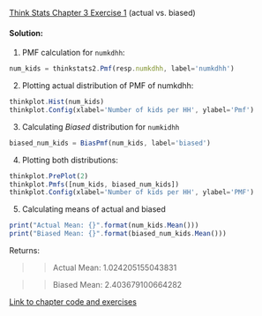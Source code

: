 [Think Stats Chapter 3 Exercise 1](http://greenteapress.com/thinkstats2/html/thinkstats2004.html#toc31) (actual vs. biased)

#### Solution: 

1. PMF calculation for `numkdhh`: 
```javascript
num_kids = thinkstats2.Pmf(resp.numkdhh, label='numkdhh')
```

2. Plotting actual distribution of PMF of numkdhh: 
```javascript
thinkplot.Hist(num_kids)
thinkplot.Config(xlabel='Number of kids per HH', ylabel='Pmf')
```

3. Calculating *Biased* distribution for `numkidhh`
```javascript
biased_num_kids = BiasPmf(num_kids, label='biased')
```

4. Plotting both distributions: 
```javascript
thinkplot.PrePlot(2)
thinkplot.Pmfs([num_kids, biased_num_kids])
thinkplot.Config(xlabel='Number of kids per HH', ylabel='PMF')
```

5. Calculating means of actual and biased
```javascript
print("Actual Mean: {}".format(num_kids.Mean()))
print("Biased Mean: {}".format(biased_num_kids.Mean()))
```
Returns: 
>> Actual Mean: 1.024205155043831

>> Biased Mean: 2.403679100664282


[Link to chapter code and exercises](https://github.com/scrapfishies/ThinkStats2/blob/master/code/chap03ex.ipynb)
